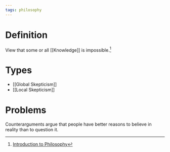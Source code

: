 ```yaml
---
tags: philosophy
---
```


# Definition

View that some or all [[Knowledge]] is impossible.[^1]

# Types
- [[Global Skepticism]]
- [[Local Skepticism]]

# Problems
Counterarguments argue that people have better reasons to believe in reality than to question it.

[^1]: [Introduction to Philosophy](zotero://open-pdf/library/items/M84L5RRJ?page=230)